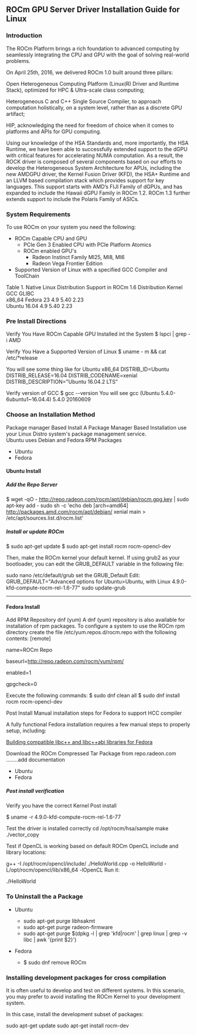 ## ROCm GPU Server Driver Installation Guide for Linux 

### Introduction 
The ROCm Platform brings a rich foundation to advanced computing by seamlessly integrating the CPU and GPU with the goal of solving real-world problems.

On April 25th, 2016, we delivered ROCm 1.0 built around three pillars:

Open Heterogeneous Computing Platform (Linux(R) Driver and Runtime Stack), optimized for HPC & Ultra-scale class computing;

Heterogeneous C and C++ Single Source Compiler, to approach computation holistically, on a system level, rather than as a discrete GPU artifact;

HIP, acknowledging the need for freedom of choice when it comes to platforms and APIs for GPU computing.

Using our knowledge of the HSA Standards and, more importantly, the HSA Runtime, we have been able to successfully extended support to the dGPU with critical features for accelerating NUMA computation. 
As a result, the ROCK driver is composed of several components based on our efforts to develop the Heterogeneous System Architecture for APUs, including the new AMDGPU driver, the Kernel Fusion Driver (KFD), 
the HSA+ Runtime and an LLVM based compilation stack which provides support for key languages. 
This support starts with AMD’s FIJI Family of dGPUs, and has expanded to include the Hawaii dGPU Family in ROCm 1.2. 
ROCm 1.3 further extends support to include the Polaris Family of ASICs.

### System Requirements 

To use ROCm on your system you need the following: 
* ROCm Capable CPU and GPU 
	* PCIe Gen 3 Enabled CPU with PCIe Platform Atomics 
	* ROCm enabled GPU's 
		* Radeon Instinct Family MI25, MI8, MI6 
		* Radeon Vega Frontier Edition 
* Supported Version of Linux with a specified GCC Compiler and ToolChain 


Table 1. Native Linux Distribution Support in ROCm  1.6
Distribution	Kernel	GCC		GLIBC		
x86_64
Fedora 23		4.9		5.40	2.23		
Ubuntu 16.04	4.9		5.40	2.23		
	
### Pre Install Directions 

Verify You Have ROCm Capable GPU Installed int the System 
$ lspci | grep -i AMD

Verify You Have a Supported Version of Linux 
$ uname - m && cat /etc/*release

You will see some thing like for Ubuntu 
x86_64
DISTRIB_ID=Ubuntu
DISTRIB_RELEASE=16.04
DISTRIB_CODENAME=xenial
DISTRIB_DESCRIPTION="Ubuntu 16.04.2 LTS"

Verify version of GCC 
$ gcc --version 
You will see 
gcc (Ubuntu 5.4.0-6ubuntu1~16.04.4) 5.4.0 20160609 

### Choose an Installation Method

Package manager Based Install 
A Package Manager Based Installation use your Linux Distro system's package management service.  
Ubuntu uses Debian  and Fedora RPM Packages

* Ubuntu 
* Fedora 

#### Ubuntu Install 

##### Add the Repo Server
$ wget -qO - http://repo.radeon.com/rocm/apt/debian/rocm.gpg.key | sudo apt-key add - sudo sh -c 'echo deb [arch=amd64] http://packages.amd.com/rocm/apt/debian/ xenial main > /etc/apt/sources.list.d/rocm.list'

##### Install or update ROCm 
$ sudo apt-get update
$ sudo apt-get install rocm rocm-opencl-dev

Then, make the ROCm kernel your default kernel. If using grub2 as your bootloader, you can edit the GRUB_DEFAULT variable in the following file:

sudo nano /etc/default/grub
set the GRUB_Default 
Edit: GRUB_DEFAULT="Advanced options for Ubuntu>Ubuntu, with Linux 4.9.0-kfd-compute-rocm-rel-1.6-77"
sudo update-grub

------------------------------------

#### Fedora Install 
Add RPM Repository dnf (yum) 
A dnf (yum) repository is also available for installation of rpm packages. 
To configure a system to use the ROCm rpm directory create the file /etc/yum.repos.d/rocm.repo with the following contents:
[remote]

name=ROCm Repo

baseurl=http://repo.radeon.com/rocm/yum/rpm/

enabled=1

gpgcheck=0

Execute the following commands:
$ sudo dnf clean all
$ sudo dnf install rocm rocm-opencl-dev


Post Install Manual installation steps for Fedora to support HCC compiler 

A fully functional Fedora installation requires a few manual steps to properly setup, including:

[Building compatible libc++ and libc++abi libraries for Fedora](https://github.com/RadeonOpenCompute/hcc/wiki#fedora)

Download the ROCm Compressed Tar Package from repo.radeon.com 
........add documentation 
* Ubuntu 
* Fedora 


##### Post install verification 

Verify you have the correct Kernel Post install 

$ uname -r
4.9.0-kfd-compute-rocm-rel-1.6-77

Test the driver is installed correctly 
cd /opt/rocm/hsa/sample
make
./vector_copy

Test if OpenCL is working based on default ROCm OpenCL include and library locations:

g++ -I /opt/rocm/opencl/include/ ./HelloWorld.cpp -o HelloWorld -L/opt/rocm/opencl/lib/x86_64 -lOpenCL
Run it:

./HelloWorld

### To Uninstall the a Package 
* Ubuntu 
	* sudo apt-get purge libhsakmt
	* sudo apt-get purge radeon-firmware
	* sudo apt-get purge $(dpkg -l | grep 'kfd\|rocm' | grep linux | grep -v libc | awk '{print $2}')

* Fedora 	
	* $ sudo dnf remove ROCm   
	

### Installing development packages for cross compilation

It is often useful to develop and test on different systems. In this scenario, you may prefer to avoid installing the ROCm Kernel to your development system.

In this case, install the development subset of packages:

sudo apt-get update
sudo apt-get install rocm-dev
